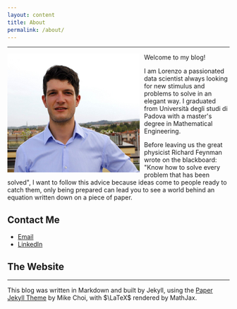 ```yaml
---
layout: content
title: About
permalink: /about/
---
```


----
<img src="../figures/about.png" style="width: 300px;margin-right: 10px" img align="left">

Welcome to my blog!


I am Lorenzo a passionated data scientist always looking for new stimulus and problems to solve in an elegant way. I graduated from Università degli studi di Padova with a master's degree in Mathematical Engineering. 

Before leaving us the great physicist Richard Feynman wrote on the blackboard: "Know how to solve every problem that has been solved", I want to follow this advice because ideas come to people ready to catch them, only being prepared can lead you to see a world behind an equation written down on a piece of paper.


## Contact Me

- [Email](mailto:pralorenzo@gmail.com)
- [LinkedIn](https://www.linkedin.com/in/lorenzo-pradella-diomede/)

## The Website

----

This blog was written in Markdown and built by Jekyll, using the [Paper Jekyll Theme](https://deadbeef.me/paper-jekyll-theme/2017/07/quick-start) by Mike Choi, with $\LaTeX$ rendered by MathJax.

